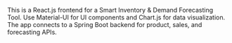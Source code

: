 <!-- Use this file to provide workspace-specific custom instructions to Copilot. For more details, visit https://code.visualstudio.com/docs/copilot/copilot-customization#_use-a-githubcopilotinstructionsmd-file -->

This is a React.js frontend for a Smart Inventory & Demand Forecasting Tool. Use Material-UI for UI components and Chart.js for data visualization. The app connects to a Spring Boot backend for product, sales, and forecasting APIs.

